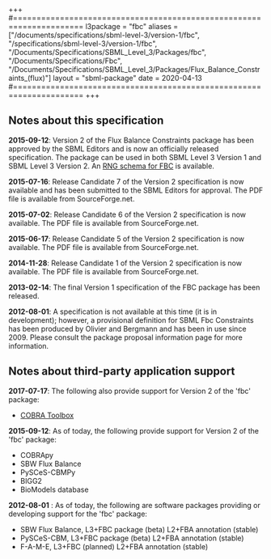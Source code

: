 +++
#=====================================================================
l3package = "fbc"
aliases = ["/documents/specifications/sbml-level-3/version-1/fbc", "/specifications/sbml-level-3/version-1/fbc", "/Documents/Specifications/SBML_Level_3/Packages/fbc", "/Documents/Specifications/Fbc", "/Documents/Specifications/SBML_Level_3/Packages/Flux_Balance_Constraints_(flux)"]
layout    = "sbml-package"
date      = 2020-04-13
#=====================================================================
+++

## Notes about this specification

**2015-09-12**: Version 2 of the Flux Balance Constraints package has been approved by the SBML Editors and is now an officially released specification.  The package can be used in both SBML Level&nbsp;3 Version&nbsp;1 and SBML Level&nbsp;3 Version&nbsp;2.  An [RNG schema for FBC](https://github.com/sbmlteam/sbml-specifications/blob/release/RelaxNG/sbml-fbc-v2/sbml-fbc-v2.rng) is available.

**2015-07-16**: Release Candidate 7 of the Version 2 specification is now available and has been submitted to the SBML Editors for approval. The PDF file is available from SourceForge.net.

**2015-07-02**: Release Candidate 6 of the Version 2 specification is now available. The PDF file is available from SourceForge.net.

**2015-06-17**: Release Candidate 5 of the Version 2 specification is now available. The PDF file is available from SourceForge.net.

**2014-11-28**: Release Candidate 1 of the Version 2 specification is now available. The PDF file is available from SourceForge.net.

**2013-02-14**: The final Version 1 specification of the FBC package has been released.

**2012-08-01**: A specification is not available at this time (it is in development); however, a provisional definition for SBML Fbc Constraints has been produced by Olivier and Bergmann and has been in use since 2009. Please consult the package proposal information page for more information.


## Notes about third-party application support

**2017-07-17**: The following also provide support for Version 2 of the 'fbc' package:
* [COBRA Toolbox](https://opencobra.github.io/cobratoolbox/latest/)


**2015-09-12**: As of today, the following provide support for Version 2 of the 'fbc' package:
* COBRApy
* SBW Flux Balance
* PySCeS-CBMPy
* BIGG2
* BioModels database

**2012-08-01** : As of today, the following are software packages providing or developing support for the 'fbc' package:
* SBW Flux Balance, L3+FBC package (beta) L2+FBA annotation (stable)
* PySCeS-CBM, L3+FBC package (beta) L2+FBA annotation (stable)
* F-A-M-E, L3+FBC (planned) L2+FBA annotation (stable)
